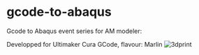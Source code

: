 # gcode-to-abaqus
Gcode to Abaqus event series for AM modeler:

Developped for Ultimaker Cura GCode, flavour: Marlin
![3dprint](https://user-images.githubusercontent.com/95075305/169854263-e193c61e-bfad-4bdb-b919-5171cd54055a.gif)
